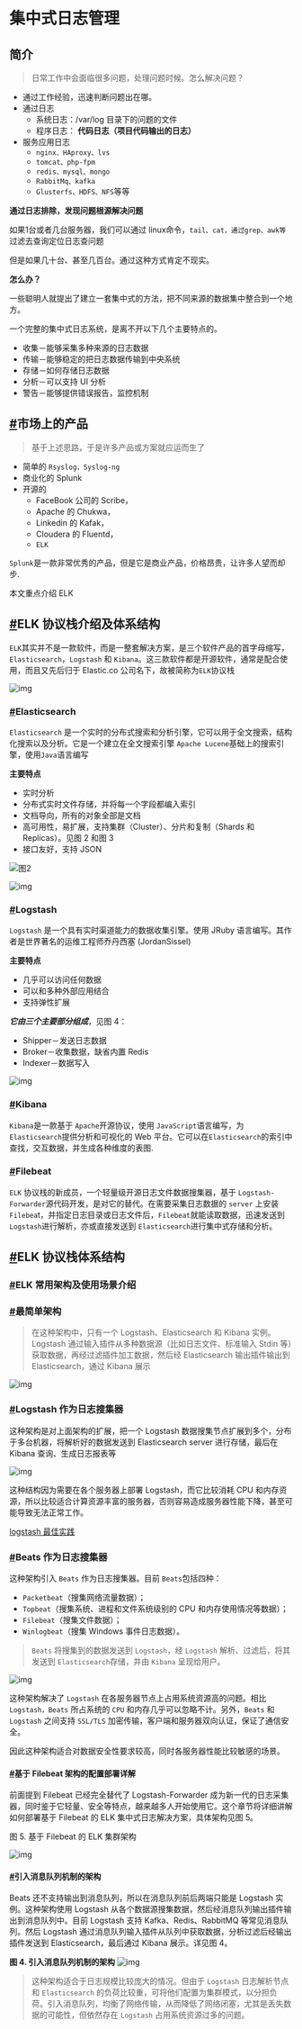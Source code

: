 # 集中式日志管理

## 简介

> 日常工作中会面临很多问题，处理问题时候。怎么解决问题？

- 通过工作经验，迅速判断问题出在哪。
- 通过日志
    - 系统日志：/var/log 目录下的问题的文件
    - 程序日志： **代码日志（项目代码输出的日志）**
- 服务应用日志
    - `nginx、HAproxy、lvs`
    - `tomcat、php-fpm`
    - `redis、mysql、mongo`
    - `RabbitMq、kafka`
    - `Glusterfs、HDFS、NFS`等等

**通过日志排除，发现问题根源解决问题**

如果1台或者几台服务器，我们可以通过 linux命令，`tail、cat，通过grep、awk等`过滤去查询定位日志查问题

但是如果几十台、甚至几百台。通过这种方式肯定不现实。

**怎么办？**

一些聪明人就提出了建立一套集中式的方法，把不同来源的数据集中整合到一个地方。

一个完整的集中式日志系统，是离不开以下几个主要特点的。

- 收集－能够采集多种来源的日志数据
- 传输－能够稳定的把日志数据传输到中央系统
- 存储－如何存储日志数据
- 分析－可以支持 UI 分析
- 警告－能够提供错误报告，监控机制

## [#](http://www.liuwq.com/views/日志中心/ELK概念.html#市场上的产品)市场上的产品

> 基于上述思路，于是许多产品或方案就应运而生了

- 简单的 `Rsyslog，Syslog-ng`
- 商业化的 Splunk
- 开源的
    - FaceBook 公司的 Scribe，
    - Apache 的 Chukwa，
    - Linkedin 的 Kafak，
    - Cloudera 的 Fluentd，
    - `ELK`

`Splunk`是一款非常优秀的产品，但是它是商业产品，价格昂贵，让许多人望而却步.

本文重点介绍 ELK

## [#](http://www.liuwq.com/views/日志中心/ELK概念.html#elk-协议栈介绍及体系结构)ELK 协议栈介绍及体系结构

`ELK`其实并不是一款软件，而是一整套解决方案，是三个软件产品的首字母缩写，`Elasticsearch`，`Logstash` 和 `Kibana`。这三款软件都是开源软件，通常是配合使用，而且又先后归于 Elastic.co 公司名下，故被简称为`ELK`协议栈

![img](%E9%9B%86%E4%B8%AD%E5%BC%8F%E6%97%A5%E5%BF%97%E7%AE%A1%E7%90%86.assets/2019-07-09-063527.jpg)

### [#](http://www.liuwq.com/views/日志中心/ELK概念.html#elasticsearch)Elasticsearch

`Elasticsearch` 是一个实时的分布式搜索和分析引擎，它可以用于全文搜索，结构化搜索以及分析。它是一个建立在全文搜索引擎 `Apache Lucene`基础上的搜索引擎，使用`Java`语言编写

**主要特点**

- 实时分析
- 分布式实时文件存储，并将每一个字段都编入索引
- 文档导向，所有的对象全部是文档
- 高可用性，易扩展，支持集群（Cluster）、分片和复制（Shards 和 Replicas）。见图 2 和图 3
- 接口友好，支持 JSON

![图2](%E9%9B%86%E4%B8%AD%E5%BC%8F%E6%97%A5%E5%BF%97%E7%AE%A1%E7%90%86.assets/2019-07-09-063746.jpg)

![img](%E9%9B%86%E4%B8%AD%E5%BC%8F%E6%97%A5%E5%BF%97%E7%AE%A1%E7%90%86.assets/2019-07-09-063759.jpg)

### [#](http://www.liuwq.com/views/日志中心/ELK概念.html#logstash)Logstash

`Logstash` 是一个具有实时渠道能力的数据收集引擎。使用 JRuby 语言编写。其作者是世界著名的运维工程师乔丹西塞 (JordanSissel)

**主要特点**

- 几乎可以访问任何数据
- 可以和多种外部应用结合
- 支持弹性扩展

***它由三个主要部分组成***，见图 4：

- Shipper－发送日志数据
- Broker－收集数据，缺省内置 Redis
- Indexer－数据写入

![img](%E9%9B%86%E4%B8%AD%E5%BC%8F%E6%97%A5%E5%BF%97%E7%AE%A1%E7%90%86.assets/2019-07-09-063933.jpg)

### [#](http://www.liuwq.com/views/日志中心/ELK概念.html#kibana)Kibana

`Kibana`是一款基于 `Apache`开源协议，使用 `JavaScript`语言编写，为 `Elasticsearch`提供分析和可视化的 Web 平台。它可以在`Elasticsearch`的索引中查找，交互数据，并生成各种维度的表图.

### [#](http://www.liuwq.com/views/日志中心/ELK概念.html#filebeat)Filebeat

`ELK` 协议栈的新成员，一个轻量级开源日志文件数据搜集器，基于 `Logstash-Forwarder`源代码开发，是对它的替代。在需要采集日志数据的 `server` 上安装`Filebea`t，并指定日志目录或日志文件后，`Filebeat`就能读取数据，迅速发送到`Logstash`进行解析，亦或直接发送到 `Elasticsearch`进行集中式存储和分析。

## [#](http://www.liuwq.com/views/日志中心/ELK概念.html#elk-协议栈体系结构)ELK 协议栈体系结构

### [#](http://www.liuwq.com/views/日志中心/ELK概念.html#elk-常用架构及使用场景介绍)ELK 常用架构及使用场景介绍

### [#](http://www.liuwq.com/views/日志中心/ELK概念.html#最简单架构)最简单架构

> 在这种架构中，只有一个 Logstash、Elasticsearch 和 Kibana 实例。Logstash 通过输入插件从多种数据源（比如日志文件、标准输入 Stdin 等）获取数据，再经过滤插件加工数据，然后经 Elasticsearch 输出插件输出到 Elasticsearch，通过 Kibana 展示

![img](%E9%9B%86%E4%B8%AD%E5%BC%8F%E6%97%A5%E5%BF%97%E7%AE%A1%E7%90%86.assets/2019-07-09-090709.jpg)

### [#](http://www.liuwq.com/views/日志中心/ELK概念.html#logstash-作为日志搜集器)Logstash 作为日志搜集器

这种架构是对上面架构的扩展，把一个 Logstash 数据搜集节点扩展到多个，分布于多台机器，将解析好的数据发送到 Elasticsearch server 进行存储，最后在 Kibana 查询、生成日志报表等

![img](%E9%9B%86%E4%B8%AD%E5%BC%8F%E6%97%A5%E5%BF%97%E7%AE%A1%E7%90%86.assets/2019-07-09-091956.jpg)

这种结构因为需要在各个服务器上部署 Logstash，而它比较消耗 CPU 和内存资源，所以比较适合计算资源丰富的服务器，否则容易造成服务器性能下降，甚至可能导致无法正常工作。

[logstash 最佳实践](https://doc.yonyoucloud.com/doc/logstash-best-practice-cn/get_start/index.html)

### [#](http://www.liuwq.com/views/日志中心/ELK概念.html#beats-作为日志搜集器)Beats 作为日志搜集器

这种架构引入 `Beats` 作为日志搜集器。目前 `Beats`包括四种：

- `Packetbeat`（搜集网络流量数据）；
- `Topbeat`（搜集系统、进程和文件系统级别的 CPU 和内存使用情况等数据）；
- `Filebeat`（搜集文件数据）；
- `Winlogbeat`（搜集 Windows 事件日志数据）。

> `Beats` 将搜集到的数据发送到 `Logstash`，经 `Logstash` 解析、过滤后，将其发送到 `Elasticsearch`存储，并由 `Kibana` 呈现给用户。

![img](%E9%9B%86%E4%B8%AD%E5%BC%8F%E6%97%A5%E5%BF%97%E7%AE%A1%E7%90%86.assets/2019-07-09-092331.jpg)

这种架构解决了 `Logstash` 在各服务器节点上占用系统资源高的问题。相比 `Logstash，Beats` 所占系统的 `CPU` 和内存几乎可以忽略不计。另外，`Beats` 和 `Logstash` 之间支持 `SSL/TLS` 加密传输，客户端和服务器双向认证，保证了通信安全。

因此这种架构适合对数据安全性要求较高，同时各服务器性能比较敏感的场景。

#### [#](http://www.liuwq.com/views/日志中心/ELK概念.html#基于-filebeat-架构的配置部署详解)基于 Filebeat 架构的配置部署详解

前面提到 Filebeat 已经完全替代了 Logstash-Forwarder 成为新一代的日志采集器，同时鉴于它轻量、安全等特点，越来越多人开始使用它。这个章节将详细讲解如何部署基于 Filebeat 的 ELK 集中式日志解决方案，具体架构见图 5。

图 5. 基于 Filebeat 的 ELK 集群架构

![img](%E9%9B%86%E4%B8%AD%E5%BC%8F%E6%97%A5%E5%BF%97%E7%AE%A1%E7%90%86.assets/2019-07-09-093209.jpg)

#### [#](http://www.liuwq.com/views/日志中心/ELK概念.html#引入消息队列机制的架构)引入消息队列机制的架构

Beats 还不支持输出到消息队列，所以在消息队列前后两端只能是 Logstash 实例。这种架构使用 Logstash 从各个数据源搜集数据，然后经消息队列输出插件输出到消息队列中。目前 Logstash 支持 Kafka、Redis、RabbitMQ 等常见消息队列。然后 Logstash 通过消息队列输入插件从队列中获取数据，分析过滤后经输出插件发送到 Elasticsearch，最后通过 Kibana 展示。详见图 4。

**图 4. 引入消息队列机制的架构** ![img](%E9%9B%86%E4%B8%AD%E5%BC%8F%E6%97%A5%E5%BF%97%E7%AE%A1%E7%90%86.assets/2019-07-09-092714.jpg)

> 这种架构适合于日志规模比较庞大的情况。但由于 `Logstash` 日志解析节点和 `Elasticsearch` 的负荷比较重，可将他们配置为集群模式，以分担负荷。引入消息队列，均衡了网络传输，从而降低了网络闭塞，尤其是丢失数据的可能性，但依然存在 `Logstash` 占用系统资源过多的问题。
